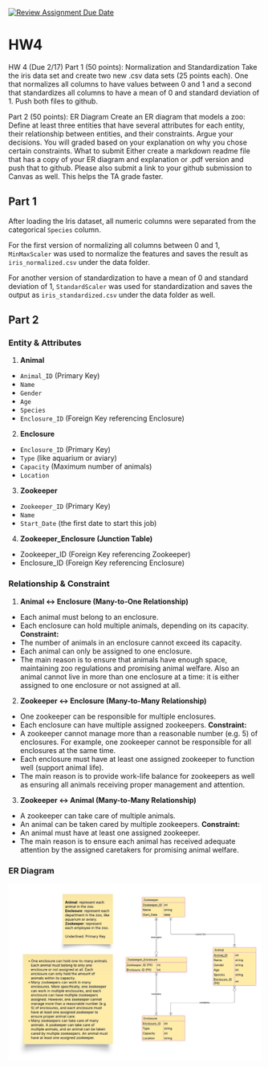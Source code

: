 [![Review Assignment Due Date](https://classroom.github.com/assets/deadline-readme-button-22041afd0340ce965d47ae6ef1cefeee28c7c493a6346c4f15d667ab976d596c.svg)](https://classroom.github.com/a/hiWoDjT-)
# HW4
HW 4
(Due 2/17)
Part 1 (50 points): Normalization and Standardization 
Take the iris data set and create two new .csv data sets (25 points each). One that normalizes all columns to have values between 0 and 1 and a second that standardizes all columns to have a mean of 0 and standard deviation of 1.
Push both files to github. 

Part 2 (50 points): ER Diagram 
Create an ER diagram that models a zoo:
Define at least three entities that have several attributes for each entity, their relationship between entities, and their constraints. Argue your decisions. You will graded based on your explanation on why you chose certain constraints. 
What to submit 
Either create a markdown readme file that has a copy of your ER diagram and explanation or .pdf version and push that to github.
Please also submit a link to your github submission to Canvas as well. This helps the TA grade faster. 


## Part 1
After loading the Iris dataset, all numeric columns were separated from the categorical `Species` column.

For the first version of normalizing all columns between 0 and 1, `MinMaxScaler` was used to normalize the features and saves the result as `iris_normalized.csv` under the data folder. 

For another version of standardization to have a mean of 0 and standard deviation of 1, `StandardScaler` was used for standardization and saves the output as `iris_standardized.csv` under the data folder as well.

## Part 2
### Entity & Attributes
1. **Animal**
- `Animal_ID` (Primary Key)
- `Name`
- `Gender`
- `Age`
- `Species`
- `Enclosure_ID` (Foreign Key referencing Enclosure)

2. **Enclosure**
- `Enclosure_ID` (Primary Key)
- `Type` (like aquarium or aviary)
- `Capacity` (Maximum number of animals)
- `Location`

3. **Zookeeper**
- `Zookeeper_ID` (Primary Key)
- `Name`
- `Start_Date` (the first date to start this job)

4. **Zookeeper_Enclosure (Junction Table)**
- Zookeeper_ID (Foreign Key referencing Zookeeper)
- Enclosure_ID (Foreign Key referencing Enclosure)

### Relationship & Constraint
1. **Animal ↔ Enclosure (Many-to-One Relationship)**
- Each animal must belong to an enclosure.
- Each enclosure can hold multiple animals, depending on its capacity.
**Constraint:**
- The number of animals in an enclosure cannot exceed its capacity.
- Each animal can only be assigned to one enclosure.
- The main reason is to ensure that animals have enough space, maintaining zoo regulations and promising animal welfare. Also an animal cannot live in more than one enclosure at a time: it is either assigned to one enclosure or not assigned at all.

2. **Zookeeper ↔ Enclosure (Many-to-Many Relationship)**
- One zookeeper can be responsible for multiple enclosures.
- Each enclosure can have multiple assigned zookeepers.
**Constraint:** 
- A zookeeper cannot manage more than a reasonable number (e.g. 5) of enclosures. For example, one zookeeper cannot be responsible for all enclosures at the same time.
- Each enclosure must have at least one assigned zookeeper to function well (support animal life).
- The main reason is to provide work-life balance for zookeepers as well as ensuring all animals receiving proper management and attention.

3. **Zookeeper ↔ Animal (Many-to-Many Relationship)**
- A zookeeper can take care of multiple animals.
- An animal can be taken cared by multiple zookeepers.
**Constraint:**
- An animal must have at least one assigned zookeeper.
- The main reason is to ensure each animal has received adequate attention by the assigned caretakers for promising animal welfare.

### ER Diagram
![er](er.jpeg)
